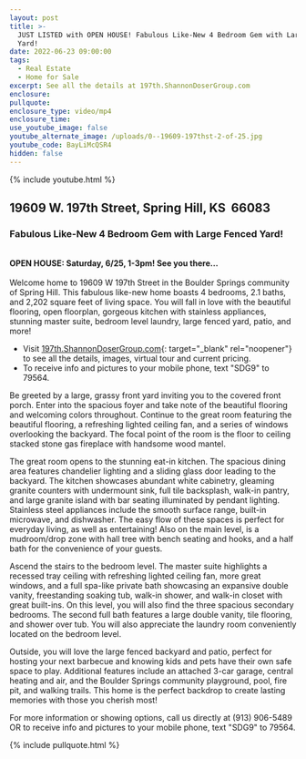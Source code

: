 ```yaml
---
layout: post
title: >-
  JUST LISTED with OPEN HOUSE! Fabulous Like-New 4 Bedroom Gem with Large Fenced
  Yard!
date: 2022-06-23 09:00:00
tags:
  - Real Estate
  - Home for Sale
excerpt: See all the details at 197th.ShannonDoserGroup.com
enclosure:
pullquote:
enclosure_type: video/mp4
enclosure_time:
use_youtube_image: false
youtube_alternate_image: /uploads/0--19609-197thst-2-of-25.jpg
youtube_code: BayLiMcQSR4
hidden: false
---
```

{% include youtube.html %}

## 19609 W. 197th Street​​, Spring Hill, KS&nbsp; 66083

### Fabulous Like-New 4 Bedroom Gem with Large Fenced Yard\!

<br>**OPEN HOUSE: Saturday, 6/25, 1-3pm\! See you there…**<br><br>Welcome home to 19609 W 197th Street in the Boulder Springs community of Spring Hill. This fabulous like-new home boasts 4 bedrooms, 2.1 baths, and 2,202 square feet of living space. You will fall in love with the beautiful flooring, open floorplan, gorgeous kitchen with stainless appliances, stunning master suite, bedroom level laundry, large fenced yard, patio, and more\!

* Visit [197th.ShannonDoserGroup.com](http://197th.ShannonDoserGroup.com){: target="_blank" rel="noopener"} to see all the details, images, virtual tour and current pricing.
* To receive info and pictures to your mobile phone, text "SDG9" to 79564.

Be greeted by a large, grassy front yard inviting you to the covered front porch. Enter into the spacious foyer and take note of the beautiful flooring and welcoming colors throughout. Continue to the great room featuring the beautiful flooring, a refreshing lighted ceiling fan, and a series of windows overlooking the backyard. The focal point of the room is the floor to ceiling stacked stone gas fireplace with handsome wood mantel.

The great room opens to the stunning eat-in kitchen. The spacious dining area features chandelier lighting and a sliding glass door leading to the backyard. The kitchen showcases abundant white cabinetry, gleaming granite counters with undermount sink, full tile backsplash, walk-in pantry, and large granite island with bar seating illuminated by pendant lighting. Stainless steel appliances include the smooth surface range, built-in microwave, and dishwasher. The easy flow of these spaces is perfect for everyday living, as well as entertaining\! Also on the main level, is a mudroom/drop zone with hall tree with bench seating and hooks, and a half bath for the convenience of your guests.

Ascend the stairs to the bedroom level. The master suite highlights a recessed tray ceiling with refreshing lighted ceiling fan, more great windows, and a full spa-like private bath showcasing an expansive double vanity, freestanding soaking tub, walk-in shower, and walk-in closet with great built-ins. On this level, you will also find the three spacious secondary bedrooms. The second full bath features a large double vanity, tile flooring, and shower over tub. You will also appreciate the laundry room conveniently located on the bedroom level.

Outside, you will love the large fenced backyard and patio, perfect for hosting your next barbecue and knowing kids and pets have their own safe space to play. Additional features include an attached 3-car garage, central heating and air, and the Boulder Springs community playground, pool, fire pit, and walking trails. This home is the perfect backdrop to create lasting memories with those you cherish most\!

For more information or showing options, call us directly at (913) 906-5489 OR to receive info and pictures to your mobile phone, text "SDG9" to 79564.

{% include pullquote.html %}
